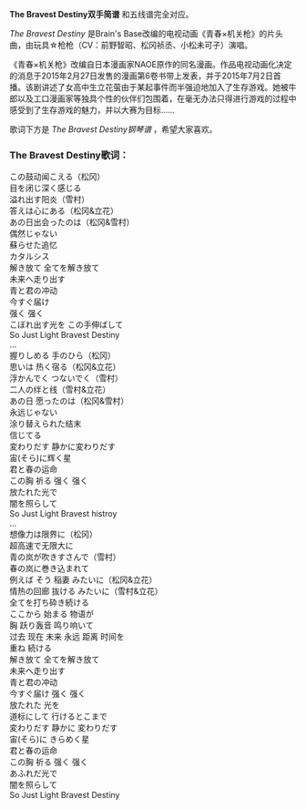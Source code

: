 

**The Bravest Destiny双手简谱** 和五线谱完全对应。

_The Bravest Destiny_ 是Brain's
Base改编的电视动画《青春×机关枪》的片头曲，由玩具☆枪枪（CV：前野智昭、松冈祯丞、小松未可子）演唱。

《青春×机关枪》改编自日本漫画家NAOE原作的同名漫画。作品电视动画化决定的消息于2015年2月27日发售的漫画第6卷书带上发表，并于2015年7月2日首播。该剧讲述了女高中生立花萤由于某起事件而半强迫地加入了生存游戏。她被牛郎以及工口漫画家等独具个性的伙伴们包围着，在毫无办法只得进行游戏的过程中感受到了生存游戏的魅力，并以大赛为目标……

歌词下方是 _The Bravest Destiny钢琴谱_ ，希望大家喜欢。

### The Bravest Destiny歌词：

この鼓动闻こえる（松冈）  
目を闭じ深く感じる  
溢れ出す阳炎（雪村）  
答えは心にある（松冈&立花）  
あの日出会ったのは（松冈&雪村）  
偶然じゃない  
蘇らせた追忆  
カタルシス  
解き放て 全てを解き放て  
未来へ走り出す  
青と君の冲动  
今すぐ届け  
强く 强く  
こぼれ出す光を この手伸ばして  
So Just Light Bravest Destiny  
...  
握りしめる 手のひら（松冈）  
思いは 热く宿る（松冈&立花）  
浮かんでく つないでく（雪村）  
二人の绊と线（雪村&立花）  
あの日 愿ったのは（松冈&雪村）  
永远じゃない  
涂り替えられた结末  
信じてる  
変わりだす 静かに変わりだす  
宙(そら)に辉く星  
君と春の运命  
この胸 祈る 强く 强く  
放たれた光で  
闇を照らして  
So Just Light Bravest histroy  
...  
想像力は限界に（松冈）  
超高速で无限大に  
青の岚が吹きすさんで（雪村）  
春の岚に巻き込まれて  
例えば そう 稲妻 みたいに（松冈&立花）  
情热の回廊 抜ける みたいに（雪村&立花）  
全てを打ち砕き続ける  
ここから 始まる 物语が  
胸 跃り轰音 鸣り响いて  
过去 现在 未来 永远 距离 时间を  
重ね 続ける  
解き放て 全てを解き放て  
未来へ走り出す  
青と君の冲动  
今すぐ届け 强く 强く  
放たれた 光を  
道标にして 行けるとこまで  
変わりだす 静かに 変わりだす  
宙(そら)に きらめく星  
君と春の运命  
この胸 祈る 强く 强く  
あふれだ光で  
闇を照らして  
So Just Light Bravest Destiny

